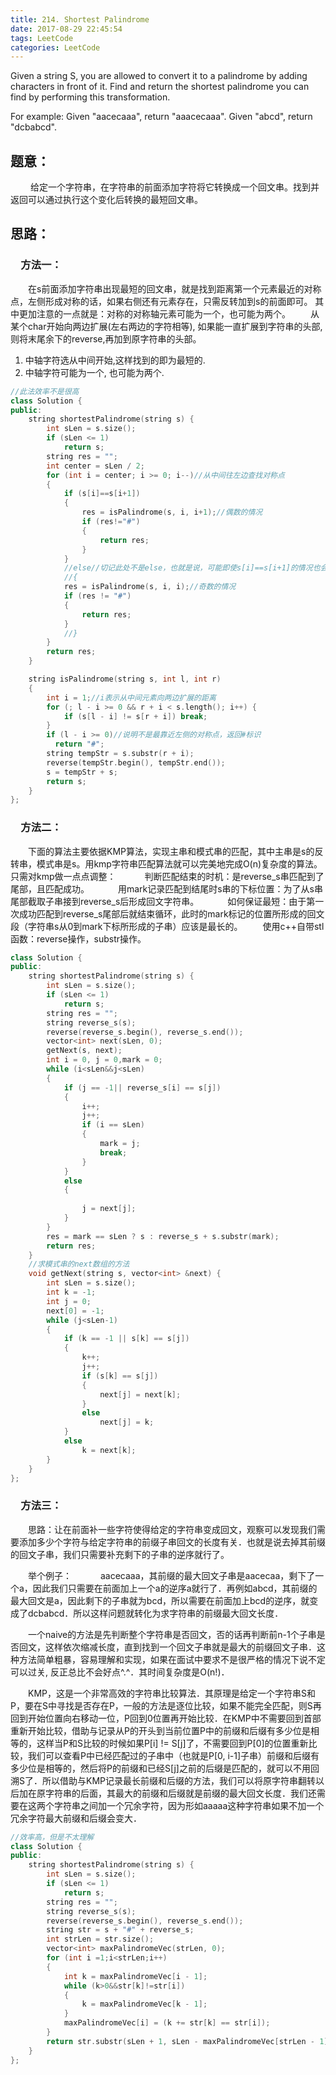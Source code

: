 ```yaml
---
title: 214. Shortest Palindrome
date: 2017-08-29 22:45:54
tags: LeetCode
categories: LeetCode
---
```


Given a string S, you are allowed to convert it to a palindrome by adding characters in front of it. Find and return the shortest palindrome you can find by performing this transformation.

For example:
Given "aacecaaa", return "aaacecaaa".
Given "abcd", return "dcbabcd".

<!--more-->

## 题意：

　　 给定一个字符串，在字符串的前面添加字符将它转换成一个回文串。找到并返回可以通过执行这个变化后转换的最短回文串。 

## 思路：

### 　方法一：

　　在s前面添加字符串出现最短的回文串，就是找到距离第一个元素最近的对称点，左侧形成对称的话，如果右侧还有元素存在，只需反转加到s的前面即可。   其中更加注意的一点就是：对称的对称轴元素可能为一个，也可能为两个。
　　从某个char开始向两边扩展(左右两边的字符相等), 如果能一直扩展到字符串的头部, 则将末尾余下的reverse,再加到原字符串的头部。

1. 中轴字符选从中间开始,这样找到的即为最短的. 
2. 中轴字符可能为一个, 也可能为两个.

```c++
//此法效率不是很高
class Solution {
public:
	string shortestPalindrome(string s) {
		int sLen = s.size();
		if (sLen <= 1)
			return s;
		string res = "";
		int center = sLen / 2;
		for (int i = center; i >= 0; i--)//从中间往左边查找对称点
		{
			if (s[i]==s[i+1])
			{
				res = isPalindrome(s, i, i+1);//偶数的情况
				if (res!="#")
				{
					return res;
				}
			}
			//else//切记此处不是else，也就是说，可能即使s[i]==s[i+1]的情况也会出现奇数个的情况,例如：aaaaa
			//{
			res = isPalindrome(s, i, i);//奇数的情况
			if (res != "#")
			{
				return res;
			}
			//}
		}
		return res;
	}

	string isPalindrome(string s, int l, int r)
	{
		int i = 1;//i表示从中间元素向两边扩展的距离
		for (; l - i >= 0 && r + i < s.length(); i++) {
			if (s[l - i] != s[r + i]) break;
		}
		if (l - i >= 0)//说明不是最靠近左侧的对称点，返回#标识 	
          return "#";
		string tempStr = s.substr(r + i);
		reverse(tempStr.begin(), tempStr.end());
		s = tempStr + s;
		return s;
	}
};
```

### 　方法二：

　　下面的算法主要依据KMP算法，实现主串和模式串的匹配，其中主串是s的反转串，模式串是s。用kmp字符串匹配算法就可以完美地完成O(n)复杂度的算法。只需对kmp做一点点调整：
　　　判断匹配结束的时机：是reverse_s串匹配到了尾部，且匹配成功。
　　　用mark记录匹配到结尾时s串的下标位置：为了从s串尾部截取子串接到reverse_s后形成回文字符串。
　　　如何保证最短：由于第一次成功匹配到reverse_s尾部后就结束循环，此时的mark标记的位置所形成的回文段（字符串s从0到mark下标所形成的子串）应该是最长的。
　　使用c++自带stl函数：reverse操作，substr操作。

```c++
class Solution {
public:
	string shortestPalindrome(string s) {
		int sLen = s.size();
		if (sLen <= 1)
			return s;
		string res = "";
		string reverse_s(s);
		reverse(reverse_s.begin(), reverse_s.end());
		vector<int> next(sLen, 0);
		getNext(s, next);
		int i = 0, j = 0,mark = 0;
		while (i<sLen&&j<sLen)
		{
			if (j == -1|| reverse_s[i] == s[j])
			{
				i++;
				j++;
				if (i == sLen)
				{
					mark = j;
					break;
				}
			}
			else
			{
				
				j = next[j];
			}
		}
		res = mark == sLen ? s : reverse_s + s.substr(mark);
		return res;
	}
	//求模式串的next数组的方法
	void getNext(string s, vector<int> &next) {
		int sLen = s.size();
		int k = -1;
		int j = 0;
		next[0] = -1;
		while (j<sLen-1)
		{
			if (k == -1 || s[k] == s[j])
			{
				k++;
				j++;
				if (s[k] == s[j])
				{
					next[j] = next[k];
				}
				else
					next[j] = k;
			}
			else
				k = next[k];
		}
	}
};
```

### 　方法三：

　　思路：让在前面补一些字符使得给定的字符串变成回文，观察可以发现我们需要添加多少个字符与给定字符串的前缀子串回文的长度有关．也就是说去掉其前缀的回文子串，我们只需要补充剩下的子串的逆序就行了。

　　举个例子：
　　　aacecaaa，其前缀的最大回文子串是aacecaa，剩下了一个a，因此我们只需要在前面加上一个a的逆序a就行了．再例如abcd，其前缀的最大回文是a，因此剩下的子串就为bcd，所以需要在前面加上bcd的逆序，就变成了dcbabcd．所以这样问题就转化为求字符串的前缀最大回文长度．

　　一个naive的方法是先判断整个字符串是否回文，否的话再判断前n-1个子串是否回文，这样依次缩减长度，直到找到一个回文子串就是最大的前缀回文子串．这种方法简单粗暴，容易理解和实现，如果在面试中要求不是很严格的情况下说不定可以过关, 反正总比不会好点^.^．其时间复杂度是O(n!)．

　　KMP，这是一个非常高效的字符串比较算法．其原理是给定一个字符串S和P，要在S中寻找是否存在P，一般的方法是逐位比较，如果不能完全匹配，则S再回到开始位置向右移动一位，P回到0位置再开始比较．在KMP中不需要回到首部重新开始比较，借助与记录从P的开头到当前位置P中的前缀和后缀有多少位是相等的，这样当P和S比较的时候如果P[i] != S[j]了，不需要回到P[0]的位置重新比较，我们可以查看P中已经匹配过的子串中（也就是P[0, i-1]子串）前缀和后缀有多少位是相等的，然后将P的前缀和已经S[j]之前的后缀是匹配的，就可以不用回溯S了．所以借助与KMP记录最长前缀和后缀的方法，我们可以将原字符串翻转以后加在原字符串的后面，其最大的前缀和后缀就是前缀的最大回文长度．我们还需要在这两个字符串之间加一个冗余字符，因为形如aaaaa这种字符串如果不加一个冗余字符最大前缀和后缀会变大．

```c++
//效率高，但是不太理解
class Solution {
public:
	string shortestPalindrome(string s) {
		int sLen = s.size();
		if (sLen <= 1)
			return s;
		string res = "";
		string reverse_s(s);
		reverse(reverse_s.begin(), reverse_s.end());
		string str = s + "#" + reverse_s;
		int strLen = str.size();
		vector<int> maxPalindromeVec(strLen, 0);
		for (int i =1;i<strLen;i++)
		{
			int k = maxPalindromeVec[i - 1];
			while (k>0&&str[k]!=str[i])
			{
				k = maxPalindromeVec[k - 1];
			}
			maxPalindromeVec[i] = (k += str[k] == str[i]);
		}
		return str.substr(sLen + 1, sLen - maxPalindromeVec[strLen - 1]) + s;
	}
};
```

